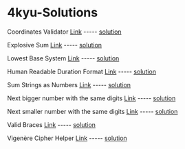 # 4kyu-Solutions

Coordinates Validator [Link](https://www.codewars.com/kata/5269452810342858ec000951) ----- [solution](https://github.com/zscheck/Code-Wars-Solutions/blob/master/4kyu_solutions/Coordinates_Validator.js)

Explosive Sum [Link](https://www.codewars.com/kata/52ec24228a515e620b0005ef) ----- [solution](https://github.com/zscheck/Code-Wars-Solutions/blob/master/4kyu_solutions/Explosive_Sum.js)

Lowest Base System [Link](https://www.codewars.com/kata/lowest-base-system/javascript) ----- [solution](https://github.com/zscheck/Code-Wars-Solutions/blob/master/4kyu_solutions/Lowest_Base_System.js)

Human Readable Duration Format [Link](https://www.codewars.com/kata/52742f58faf5485cae000b9a) ----- [solution](https://github.com/zscheck/Code-Wars-Solutions/blob/master/4kyu_solutions/Human_Readable_Duration_Format.js)

Sum Strings as Numbers [Link](https://www.codewars.com/kata/5324945e2ece5e1f32000370) ----- [solution](https://github.com/zscheck/Code-Wars-Solutions/blob/master/4kyu_solutions/Sum_Strings_as_Numbers.js)

Next bigger number with the same digits [Link](https://www.codewars.com/kata/55983863da40caa2c900004e) ----- [solution](https://github.com/zscheck/Code-Wars-Solutions/blob/master/4kyu_solutions/Next_Bigger_Number_With_the_Same_Digits.js)

Next smaller number with the same digits [Link](https://www.codewars.com/kata/next-smaller-number-with-the-same-digits) ----- [solution](https://github.com/zscheck/Code-Wars-Solutions/blob/master/4kyu_solutions/Next_Smaller_Number_With_the_Same_Digits.js)

Valid Braces [Link](https://www.codewars.com/kata/valid-braces/javascript) ----- [solution](https://github.com/zscheck/Code-Wars-Solutions/blob/master/4kyu_solutions/Valid_Braces.js)

Vigenère Cipher Helper [Link](https://www.codewars.com/kata/52d1bd3694d26f8d6e0000d3) ----- [solution](https://github.com/zscheck/Code-Wars-Solutions/blob/master/4kyu_solutions/Vigen%C3%A8re_Cipher_Helper.js)